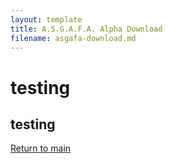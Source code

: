 ```yaml
---
layout: template
title: A.S.G.A.F.A. Alpha Download
filename: asgafa-download.md
---
```

# testing

## testing

[Return to main](1ndev.github.io)
